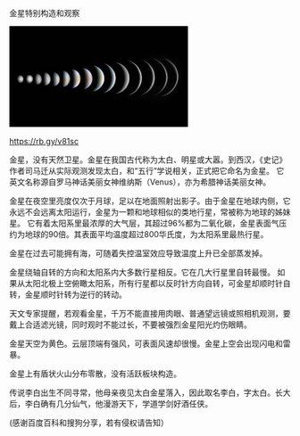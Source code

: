 金星特别构造和观察

![金星特别构造和观察](https://github.com/ywangnccu/ywang/blob/main/images/Venus.jpg)

https://rb.gy/v81sc

金星，没有天然卫星。金星在我国古代称为太白、明星或大嚣。到西汉，《史记》作者司马迁从实际观测发现太白，和“五行”学说相关，正式把它命名为金星。
它英文名称源自罗马神话美丽女神维纳斯（Venus），亦为希腊神话美丽女神。

金星在夜空里亮度仅次于月球，足以在地面照射出影子。由于金星在地球内侧，它永远不会远离太阳运行，金星为一颗和地球相似的类地行星，常被称为地球的姊妹星。
它有着太阳系里最浓厚的大气层，其超过96%都为二氧化碳，金星表面气压约为地球的90倍。其表面平均温度超过800华氏度，为太阳系里最热行星。

金星在过去可能拥有海，可随着失控温室效应导致温度上升已全部蒸发掉。

金星绕轴自转的方向和太阳系内大多数行星相反。它在几大行星里自转最慢。
如果从太阳北极上空俯瞰太阳系，所有行星都以反时针方向自转，可金星却顺时针自转，金星顺时针转为逆行的转动。

天文专家提醒，若观看金星，千万不能直接用肉眼、普通望远镜或照相机观测，要戴上合适滤光镜，同时观时不能过长，不要被强烈金星阳光灼伤眼睛。

金星天空为黄色。云层顶端有强风，可表面风速却很慢。金星上空会出现闪电和雷暴。

金星上有盾状火山分布零散，没有活跃板块构造。

传说李白出生不同寻常，他母亲夜见太白金星落入，因此取名李白，字太白。长大后，李白确有几分仙气，他漫游天下，学道学剑好酒任侠。

(感谢百度百科和搜狗分享，若有侵权请告知）
